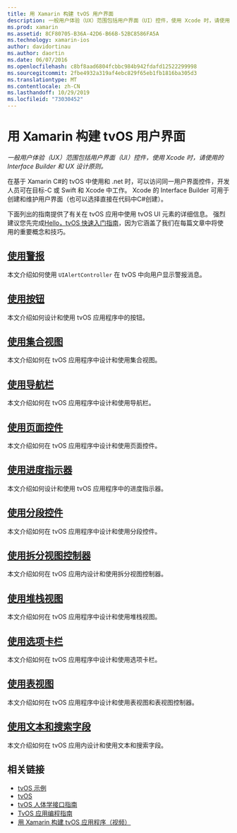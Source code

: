 ```yaml
---
title: 用 Xamarin 构建 tvOS 用户界面
description: 一般用户体验（UX）范围包括用户界面（UI）控件，使用 Xcode 时，请使用的 Interface Builder 和 UX 设计原则。
ms.prod: xamarin
ms.assetid: 8CF80705-B36A-42D6-B66B-52BC8586FA5A
ms.technology: xamarin-ios
author: davidortinau
ms.author: daortin
ms.date: 06/07/2016
ms.openlocfilehash: c8bf8aad6804fcbbc984b942fdafd12522299998
ms.sourcegitcommit: 2fbe4932a319af4ebc829f65eb1fb1816ba305d3
ms.translationtype: MT
ms.contentlocale: zh-CN
ms.lasthandoff: 10/29/2019
ms.locfileid: "73030452"
---
```

# <a name="building-tvos-user-interfaces-with-xamarin"></a>用 Xamarin 构建 tvOS 用户界面

_一般用户体验（UX）范围包括用户界面（UI）控件，使用 Xcode 时，请使用的 Interface Builder 和 UX 设计原则。_

在基于 Xamarin C#的 tvOS 中使用和 .net 时，可以访问同一用户界面控件，开发人员可在目标-C 或 Swift 和 Xcode 中工作。 Xcode 的 Interface Builder 可用于创建和维护用户界面（也可以选择直接在代码中C#创建）。

下面列出的指南提供了有关在 tvOS 应用中使用 tvOS UI 元素的详细信息。 强烈建议您先完成[Hello，tvOS 快速入门指南](~/ios/tvos/get-started/hello-tvos.md)，因为它涵盖了我们在每篇文章中将使用的重要概念和技巧。

## <a name="working-with-alertsiostvosuser-interfacealertsmd"></a>[使用警报](~/ios/tvos/user-interface/alerts.md)

本文介绍如何使用 `UIAlertController` 在 tvOS 中向用户显示警报消息。

## <a name="working-with-buttonsiostvosuser-interfacebuttonsmd"></a>[使用按钮](~/ios/tvos/user-interface/buttons.md)

本文介绍如何设计和使用 tvOS 应用程序中的按钮。

## <a name="working-with-collection-viewsiostvosuser-interfacecollection-viewsmd"></a>[使用集合视图](~/ios/tvos/user-interface/collection-views.md)

本文介绍如何在 tvOS 应用程序中设计和使用集合视图。

## <a name="working-with-navigation-barsiostvosuser-interfacenavigation-barsmd"></a>[使用导航栏](~/ios/tvos/user-interface/navigation-bars.md)

本文介绍如何在 tvOS 应用程序中设计和使用导航栏。

## <a name="working-with-page-controlsiostvosuser-interfacepage-controlsmd"></a>[使用页面控件](~/ios/tvos/user-interface/page-controls.md)

本文介绍如何在 tvOS 应用程序中设计和使用页面控件。

## <a name="working-with-progress-indicatorsiostvosuser-interfaceprogress-indicatorsmd"></a>[使用进度指示器](~/ios/tvos/user-interface/progress-indicators.md)

本文介绍如何设计和使用 tvOS 应用程序中的进度指示器。

## <a name="working-with-segmented-controlsiostvosuser-interfacesegmented-controlsmd"></a>[使用分段控件](~/ios/tvos/user-interface/segmented-controls.md)

本文介绍如何在 tvOS 应用程序中设计和使用分段控件。

## <a name="working-with-split-view-controllersiostvosuser-interfacesplit-viewsmd"></a>[使用拆分视图控制器](~/ios/tvos/user-interface/split-views.md)

本文介绍如何在 tvOS 应用内设计和使用拆分视图控制器。

## <a name="working-with-stack-viewsiostvosuser-interfacestacked-viewsmd"></a>[使用堆栈视图](~/ios/tvos/user-interface/stacked-views.md)

本文介绍如何在 tvOS 应用程序中设计和使用堆栈视图。

## <a name="working-with-tab-barsiostvosuser-interfacetab-barsmd"></a>[使用选项卡栏](~/ios/tvos/user-interface/tab-bars.md)

本文介绍如何在 tvOS 应用程序中设计和使用选项卡栏。

## <a name="working-with-table-viewsiostvosuser-interfacetable-viewsmd"></a>[使用表视图](~/ios/tvos/user-interface/table-views.md)

本文介绍如何在 tvOS 应用程序中设计和使用表视图和表视图控制器。

## <a name="working-with-text-and-search-fieldsiostvosuser-interfacetext-fields-and-searchmd"></a>[使用文本和搜索字段](~/ios/tvos/user-interface/text-fields-and-search.md)

本文介绍如何在 tvOS 应用内设计和使用文本和搜索字段。

## <a name="related-links"></a>相关链接

- [tvOS 示例](https://docs.microsoft.com/samples/browse/?products=xamarin&term=Xamarin.iOS+tvOS)
- [tvOS](https://developer.apple.com/tvos/)
- [tvOS 人体学接口指南](https://developer.apple.com/tvos/human-interface-guidelines/)
- [TvOS 应用编程指南](https://developer.apple.com/library/prerelease/tvos/documentation/General/Conceptual/AppleTV_PG/)
- [用 Xamarin 构建 tvOS 应用程序（视频）](https://university.xamarin.com/lightninglectures/tvos-with-xamarin)
